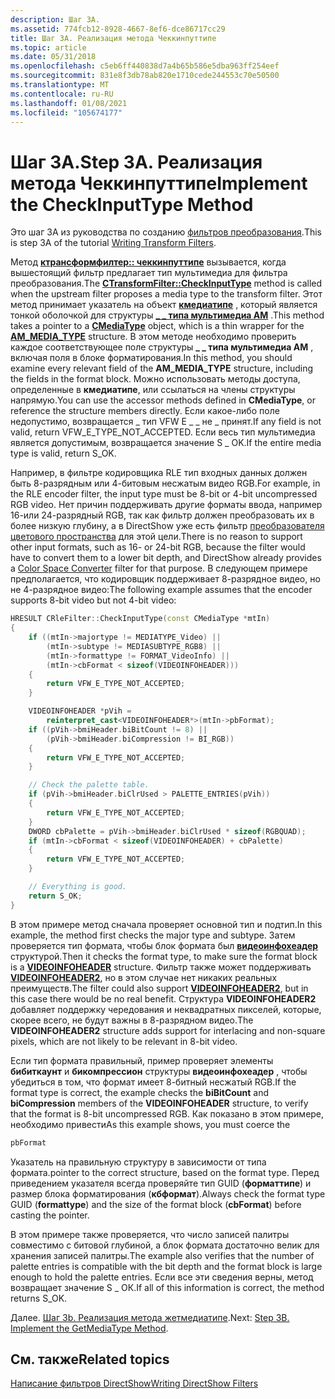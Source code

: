 ```yaml
---
description: Шаг 3A.
ms.assetid: 774fcb12-8928-4667-8ef6-dce86717cc29
title: Шаг 3A. Реализация метода Чеккинпуттипе
ms.topic: article
ms.date: 05/31/2018
ms.openlocfilehash: c5eb6ff440838d7a4b65b586e5dba963ff254eef
ms.sourcegitcommit: 831e8f3db78ab820e1710cede244553c70e50500
ms.translationtype: MT
ms.contentlocale: ru-RU
ms.lasthandoff: 01/08/2021
ms.locfileid: "105674177"
---
```

# <a name="step-3a-implement-the-checkinputtype-method"></a><span data-ttu-id="cf8f7-104">Шаг 3A.</span><span class="sxs-lookup"><span data-stu-id="cf8f7-104">Step 3A.</span></span> <span data-ttu-id="cf8f7-105">Реализация метода Чеккинпуттипе</span><span class="sxs-lookup"><span data-stu-id="cf8f7-105">Implement the CheckInputType Method</span></span>

<span data-ttu-id="cf8f7-106">Это шаг 3A из руководства по созданию [фильтров преобразования](writing-transform-filters.md).</span><span class="sxs-lookup"><span data-stu-id="cf8f7-106">This is step 3A of the tutorial [Writing Transform Filters](writing-transform-filters.md).</span></span>

<span data-ttu-id="cf8f7-107">Метод [**ктрансформфилтер:: чеккинпуттипе**](ctransformfilter-checkinputtype.md) вызывается, когда вышестоящий фильтр предлагает тип мультимедиа для фильтра преобразования.</span><span class="sxs-lookup"><span data-stu-id="cf8f7-107">The [**CTransformFilter::CheckInputType**](ctransformfilter-checkinputtype.md) method is called when the upstream filter proposes a media type to the transform filter.</span></span> <span data-ttu-id="cf8f7-108">Этот метод принимает указатель на объект [**кмедиатипе**](cmediatype.md) , который является тонкой оболочкой для структуры [**\_ \_ типа мультимедиа AM**](/windows/win32/api/strmif/ns-strmif-am_media_type) .</span><span class="sxs-lookup"><span data-stu-id="cf8f7-108">This method takes a pointer to a [**CMediaType**](cmediatype.md) object, which is a thin wrapper for the [**AM\_MEDIA\_TYPE**](/windows/win32/api/strmif/ns-strmif-am_media_type) structure.</span></span> <span data-ttu-id="cf8f7-109">В этом методе необходимо проверить каждое соответствующее поле структуры **\_ \_ типа мультимедиа AM** , включая поля в блоке форматирования.</span><span class="sxs-lookup"><span data-stu-id="cf8f7-109">In this method, you should examine every relevant field of the **AM\_MEDIA\_TYPE** structure, including the fields in the format block.</span></span> <span data-ttu-id="cf8f7-110">Можно использовать методы доступа, определенные в **кмедиатипе**, или ссылаться на члены структуры напрямую.</span><span class="sxs-lookup"><span data-stu-id="cf8f7-110">You can use the accessor methods defined in **CMediaType**, or reference the structure members directly.</span></span> <span data-ttu-id="cf8f7-111">Если какое-либо поле недопустимо, возвращается \_ тип VFW E \_ \_ не \_ принят.</span><span class="sxs-lookup"><span data-stu-id="cf8f7-111">If any field is not valid, return VFW\_E\_TYPE\_NOT\_ACCEPTED.</span></span> <span data-ttu-id="cf8f7-112">Если весь тип мультимедиа является допустимым, возвращается значение S \_ OK.</span><span class="sxs-lookup"><span data-stu-id="cf8f7-112">If the entire media type is valid, return S\_OK.</span></span>

<span data-ttu-id="cf8f7-113">Например, в фильтре кодировщика RLE тип входных данных должен быть 8-разрядным или 4-битовым несжатым видео RGB.</span><span class="sxs-lookup"><span data-stu-id="cf8f7-113">For example, in the RLE encoder filter, the input type must be 8-bit or 4-bit uncompressed RGB video.</span></span> <span data-ttu-id="cf8f7-114">Нет причин поддерживать другие форматы ввода, например 16-или 24-разрядный RGB, так как фильтр должен преобразовать их в более низкую глубину, а в DirectShow уже есть фильтр [преобразователя цветового пространства](color-space-converter-filter.md) для этой цели.</span><span class="sxs-lookup"><span data-stu-id="cf8f7-114">There is no reason to support other input formats, such as 16- or 24-bit RGB, because the filter would have to convert them to a lower bit depth, and DirectShow already provides a [Color Space Converter](color-space-converter-filter.md) filter for that purpose.</span></span> <span data-ttu-id="cf8f7-115">В следующем примере предполагается, что кодировщик поддерживает 8-разрядное видео, но не 4-разрядное видео:</span><span class="sxs-lookup"><span data-stu-id="cf8f7-115">The following example assumes that the encoder supports 8-bit video but not 4-bit video:</span></span>


```C++
HRESULT CRleFilter::CheckInputType(const CMediaType *mtIn)
{
    if ((mtIn->majortype != MEDIATYPE_Video) ||
        (mtIn->subtype != MEDIASUBTYPE_RGB8) ||
        (mtIn->formattype != FORMAT_VideoInfo) || 
        (mtIn->cbFormat < sizeof(VIDEOINFOHEADER)))
    {
        return VFW_E_TYPE_NOT_ACCEPTED;
    }

    VIDEOINFOHEADER *pVih = 
        reinterpret_cast<VIDEOINFOHEADER*>(mtIn->pbFormat);
    if ((pVih->bmiHeader.biBitCount != 8) ||
        (pVih->bmiHeader.biCompression != BI_RGB))
    {
        return VFW_E_TYPE_NOT_ACCEPTED;
    }

    // Check the palette table.
    if (pVih->bmiHeader.biClrUsed > PALETTE_ENTRIES(pVih))
    {
        return VFW_E_TYPE_NOT_ACCEPTED;
    }
    DWORD cbPalette = pVih->bmiHeader.biClrUsed * sizeof(RGBQUAD);
    if (mtIn->cbFormat < sizeof(VIDEOINFOHEADER) + cbPalette)
    {
        return VFW_E_TYPE_NOT_ACCEPTED;
    }

    // Everything is good.
    return S_OK;
}
```



<span data-ttu-id="cf8f7-116">В этом примере метод сначала проверяет основной тип и подтип.</span><span class="sxs-lookup"><span data-stu-id="cf8f7-116">In this example, the method first checks the major type and subtype.</span></span> <span data-ttu-id="cf8f7-117">Затем проверяется тип формата, чтобы блок формата был [**видеоинфохеадер**](/previous-versions/windows/desktop/api/amvideo/ns-amvideo-videoinfoheader) структурой.</span><span class="sxs-lookup"><span data-stu-id="cf8f7-117">Then it checks the format type, to make sure the format block is a [**VIDEOINFOHEADER**](/previous-versions/windows/desktop/api/amvideo/ns-amvideo-videoinfoheader) structure.</span></span> <span data-ttu-id="cf8f7-118">Фильтр также может поддерживать [**VIDEOINFOHEADER2**](/previous-versions/windows/desktop/api/dvdmedia/ns-dvdmedia-videoinfoheader2), но в этом случае нет никаких реальных преимуществ.</span><span class="sxs-lookup"><span data-stu-id="cf8f7-118">The filter could also support [**VIDEOINFOHEADER2**](/previous-versions/windows/desktop/api/dvdmedia/ns-dvdmedia-videoinfoheader2), but in this case there would be no real benefit.</span></span> <span data-ttu-id="cf8f7-119">Структура **VIDEOINFOHEADER2** добавляет поддержку чередования и неквадратных пикселей, которые, скорее всего, не будут важны в 8-разрядном видео.</span><span class="sxs-lookup"><span data-stu-id="cf8f7-119">The **VIDEOINFOHEADER2** structure adds support for interlacing and non-square pixels, which are not likely to be relevant in 8-bit video.</span></span>

<span data-ttu-id="cf8f7-120">Если тип формата правильный, пример проверяет элементы **бибиткаунт** и **бикомпрессион** структуры **видеоинфохеадер** , чтобы убедиться в том, что формат имеет 8-битный несжатый RGB.</span><span class="sxs-lookup"><span data-stu-id="cf8f7-120">If the format type is correct, the example checks the **biBitCount** and **biCompression** members of the **VIDEOINFOHEADER** structure, to verify that the format is 8-bit uncompressed RGB.</span></span> <span data-ttu-id="cf8f7-121">Как показано в этом примере, необходимо привести</span><span class="sxs-lookup"><span data-stu-id="cf8f7-121">As this example shows, you must coerce the</span></span>


```C++
pbFormat
```



<span data-ttu-id="cf8f7-122">Указатель на правильную структуру в зависимости от типа формата.</span><span class="sxs-lookup"><span data-stu-id="cf8f7-122">pointer to the correct structure, based on the format type.</span></span> <span data-ttu-id="cf8f7-123">Перед приведением указателя всегда проверяйте тип GUID (**форматтипе**) и размер блока форматирования (**кбформат**).</span><span class="sxs-lookup"><span data-stu-id="cf8f7-123">Always check the format type GUID (**formattype**) and the size of the format block (**cbFormat**) before casting the pointer.</span></span>

<span data-ttu-id="cf8f7-124">В этом примере также проверяется, что число записей палитры совместимо с битовой глубиной, а блок формата достаточно велик для хранения записей палитры.</span><span class="sxs-lookup"><span data-stu-id="cf8f7-124">The example also verifies that the number of palette entries is compatible with the bit depth and the format block is large enough to hold the palette entries.</span></span> <span data-ttu-id="cf8f7-125">Если все эти сведения верны, метод возвращает значение S \_ ОК.</span><span class="sxs-lookup"><span data-stu-id="cf8f7-125">If all of this information is correct, the method returns S\_OK.</span></span>

<span data-ttu-id="cf8f7-126">Далее. [Шаг 3b. Реализация метода жетмедиатипе](step-3b--implement-the-getmediatype-method.md).</span><span class="sxs-lookup"><span data-stu-id="cf8f7-126">Next: [Step 3B. Implement the GetMediaType Method](step-3b--implement-the-getmediatype-method.md).</span></span>

## <a name="related-topics"></a><span data-ttu-id="cf8f7-127">См. также</span><span class="sxs-lookup"><span data-stu-id="cf8f7-127">Related topics</span></span>

<dl> <dt>

[<span data-ttu-id="cf8f7-128">Написание фильтров DirectShow</span><span class="sxs-lookup"><span data-stu-id="cf8f7-128">Writing DirectShow Filters</span></span>](writing-directshow-filters.md)
</dt> </dl>

 

 



